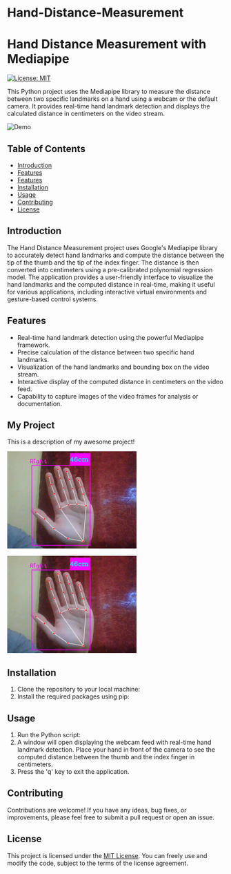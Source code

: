 # Hand-Distance-Measurement
# Hand Distance Measurement with Mediapipe

[![License: MIT](https://img.shields.io/badge/License-MIT-blue.svg)](https://opensource.org/licenses/MIT)

This Python project uses the Mediapipe library to measure the distance between two specific landmarks on a hand using a webcam or the default camera. It provides real-time hand landmark detection and displays the calculated distance in centimeters on the video stream.

![Demo](demo.gif)

## Table of Contents
- [Introduction](#introduction)
- [Features](#features)
- [Features](#MyProject)
- [Installation](#installation)
- [Usage](#usage)
- [Contributing](#contributing)
- [License](#license)

## Introduction

The Hand Distance Measurement project uses Google's Mediapipe library to accurately detect hand landmarks and compute the distance between the tip of the thumb and the tip of the index finger. The distance is then converted into centimeters using a pre-calibrated polynomial regression model. The application provides a user-friendly interface to visualize the hand landmarks and the computed distance in real-time, making it useful for various applications, including interactive virtual environments and gesture-based control systems.

## Features

- Real-time hand landmark detection using the powerful Mediapipe framework.
- Precise calculation of the distance between two specific hand landmarks.
- Visualization of the hand landmarks and bounding box on the video stream.
- Interactive display of the computed distance in centimeters on the video feed.
- Capability to capture images of the video frames for analysis or documentation.
## My Project
 This is a description of my awesome project!

 
 <img
  src="one_hand_1.png"
  alt="Alt text"
  title="Optional title"
  style="display: inline-block; margin: 0 auto; max-width: 300px">

  <img
  src="one_hand_1.png"
  alt="Alt text"
  title="Optional title"
  style="display: inline-block; margin: 0 auto; max-width: 300px">

## Installation

1. Clone the repository to your local machine:
2. Install the required packages using pip:
## Usage

1. Run the Python script:
2. A window will open displaying the webcam feed with real-time hand landmark detection. Place your hand in front of the camera to see the computed distance between the thumb and the index finger in centimeters.
3. Press the 'q' key to exit the application.

## Contributing

Contributions are welcome! If you have any ideas, bug fixes, or improvements, please feel free to submit a pull request or open an issue.

## License

This project is licensed under the [MIT License](LICENSE). You can freely use and modify the code, subject to the terms of the license agreement.

